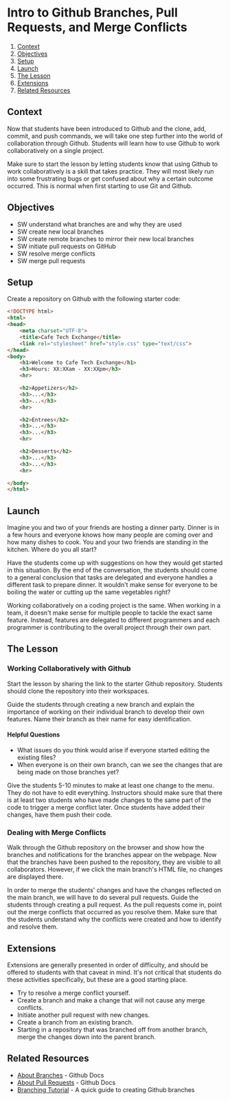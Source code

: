 # Intro to Github Branches, Pull Requests, and Merge Conflicts

1. [Context](#context)
2. [Objectives](#objectives)
3. [Setup](#setup)
4. [Launch](#launch)
5. [The Lesson](#the-lesson)
6. [Extensions](#extensions)
6. [Related Resources](#related-resources)

## Context

Now that students have been introduced to Github and the clone, add, commit, and push commands, we will take one step further into the world of collaboration through Github. Students will learn how to use Github to work collaboratively on a single project. 

Make sure to start the lesson by letting students know that using Github to work collaboratively is a skill that takes practice. They will most likely run into some frustrating bugs or get confused about why a certain outcome occurred. This is normal when first starting to use Git and Github. 

## Objectives

* SW understand what branches are and why they are used
* SW create new local branches
* SW create remote branches to mirror their new local branches 
* SW initiate pull requests on GitHub
* SW resolve merge conflicts 
* SW merge pull requests

## Setup

Create a repository on Github with the following starter code:
```html
<!DOCTYPE html>
<html>
<head>
    <meta charset="UTF-8">
    <title>Cafe Tech Exchange</title>
    <link rel="stylesheet" href="style.css" type="text/css">
</head>
<body>
    <h1>Welcome to Cafe Tech Exchange</h1>
    <h3>Hours: XX:XXam - XX:XXpm</h3>
    <hr>

    <h2>Appetizers</h2>
    <h3>...</h3>
    <h3>...</h3>
    <hr>

    <h2>Entrees</h2>
    <h3>...</h3>
    <h3>...</h3>
    <hr>

    <h2>Desserts</h2>
    <h3>...</h3>
    <h3>...</h3>
    <hr>

</body>
</html>
```


## Launch

Imagine you and two of your friends are hosting a dinner party. Dinner is in a few hours and everyone knows how many people are coming over and how many dishes to cook. You and your two friends are standing in the kitchen. Where do you all start?

Have the students come up with suggestions on how they would get started in this situation. By the end of the conversation, the students should come to a general conclusion that tasks are delegated and everyone handles a different task to prepare dinner. It wouldn't make sense for everyone to be boiling the water or cutting up the same vegetables right?

Working collaboratively on a coding project is the same. When working in a team, it doesn't make sense for multiple people to tackle the exact same feature. Instead, features are delegated to different programmers and each programmer is contributing to the overall project through their own part.

## The Lesson

### Working Collaboratively with Github 
Start the lesson by sharing the link to the starter Github repository. Students should clone the repository into their workspaces. 

Guide the students through creating a new branch and explain the importance of working on their individual branch to develop their own features. Name their branch as their name for easy identification.

#### Helpful Questions
* What issues do you think would arise if everyone started editing the existing files?
* When everyone is on their own branch, can we see the changes that are being made on those branches yet?

Give the students 5-10 minutes to make at least one change to the menu. They do not have to edit everything. Instructors should make sure that there is at least two students who have made changes to the same part of the code to trigger a merge conflict later. Once students have added their changes, have them push their code. 

### Dealing with Merge Conflicts
Walk through the Github repository on the browser and show how the branches and notifications for the branches appear on the webpage. Now that the branches have been pushed to the repository, they are visible to all collaborators. However, if we click the main branch's HTML file, no changes are displayed there. 

In order to merge the students' changes and have the changes reflected on the main branch, we will have to do several pull requests. Guide the students through creating a pull request. As the pull requests come in, point out the merge conflicts that occurred as you resolve them. Make sure that the students understand why the conflicts were created and how to identify and resolve them. 

## Extensions

Extensions are generally presented in order of difficulty, and should be offered to students with that caveat in mind. It's not critical that students do these activities specifically, but these are a good starting place. 
* Try to resolve a merge conflict yourself.
* Create a branch and make a change that will not cause any merge conflicts.
* Initiate another pull request with new changes.
* Create a branch from an existing branch.
* Starting in a repository that was branched off from another branch, merge the changes down into the parent branch.

## Related Resources

* [About Branches](https://docs.github.com/en/pull-requests/collaborating-with-pull-requests/proposing-changes-to-your-work-with-pull-requests/about-branches) - Github Docs
* [About Pull Requests](https://docs.github.com/en/pull-requests/collaborating-with-pull-requests/proposing-changes-to-your-work-with-pull-requests/about-pull-requests) - Github Docs
* [Branching Tutorial](https://www.atlassian.com/git/tutorials/using-branches) - A quick guide to creating Github branches

